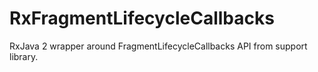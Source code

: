 # RxFragmentLifecycleCallbacks
RxJava 2 wrapper around FragmentLifecycleCallbacks API from support library.
